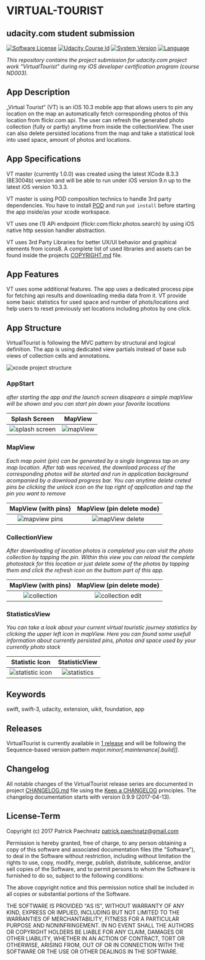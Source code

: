 # VIRTUAL-TOURIST
## udacity.com student submission

[![Software License](https://img.shields.io/badge/license-MIT-brightgreen.svg)](LICENSE)
[![Udacity Course Id](https://img.shields.io/badge/course-ND003-37C6EE.svg)](COURSE)
[![System Version](https://img.shields.io/badge/version-1.0.0-blue.svg)](VERSION)
[![Language](https://img.shields.io/badge/swift-3.0-orange.svg)](http://swift.org)

*This repository contains the project submission for udacity.com project work "VirtualTourist" during my iOS developer certification program (course ND003).*

## App Description

„Virtual Tourist“ (VT) is an iOS 10.3 mobile app that allows users to pin any location on the map an automatically fetch corresponding photos of this location from flickr.com api. The user can refresh the generated photo collection (fully or partly) anytime from inside the collectionView. The user can also delete persisted locations from the map and take a statistical look into used space, amount of photos and locations.

## App Specifications

VT master (currently 1.0.0) was created using the latest XCode 8.3.3 (8E3004b) version and will be able to run under iOS version 9.n up to the latest iOS version 10.3.3. 

VT master is using POD composition technics to handle 3rd party dependencies. You have to install [POD](https://guides.cocoapods.org/using/getting-started.html) and run ```pod install``` before starting the app inside/as your xcode workspace.

VT uses one (1) APi endpoint (flickr.com:flickr.photos.search) by using iOS native http session handler abstraction.

VT uses 3rd Party Libraries for better UX/UI behavior and graphical elements from icons8. A complete list of used libraries and assets can be found inside the projects [COPYRIGHT.md](COPYRIGHT.md) file.

## App Features

VT uses some additional features. The app uses a dedicated process pipe for fetching api results and downloading media data from it. VT provide some basic statistics for used space and number of phots/locations and help users to reset previously set locations including photos by one click.

## App Structure

VirtualTourist is following the MVC pattern by structural and logical definition. The app is using dedicated view partials instead of base sub views of collection cells and annotations.

![xcode project structure](github/media/vt_app_structure_v1.png) 

### AppStart
*after starting the app and the launch screen disapears a simple mapView will be shown and you can start pin down your favorite locations*

Splash Screen | MapView
:-------------------------:|:-------------------------:
![splash screen](github/media/vt_splash_v1.png)  |  ![mapView](github/media/vt_map_view_empty_v1.png)

### MapView
*Each map point (pin) can be generated by a single longpress tap on any map location. After tab was received, the download process of the corresponding photos will be started and run in application background acompanied by a download progress bar. You can anytime delete creted pins be clicking the unlock icon on the top right of application and tap the pin you want to remove*

MapView (with pins) | MapView (pin delete mode)
:-------------------------:|:-------------------------:
![mapview pins](github/media/vt_map_view_pins_upload_v1.png)  |  ![mapView delete](github/media/vt_map_view_delete_pins_v1.png)

### CollectionView
*After downloading of location photos is completed you can visit the photo collection by tapping the pin. Within this view you can reload the complete photostack for this location or just delete some of the photos by tapping them and click the refresh icon on the buttom part of this app.*

MapView (with pins) | MapView (pin delete mode)
:-------------------------:|:-------------------------:
![collection](github/media/vt_collection_view_v1.png)  |  ![collection edit](github/media/vt_collection_view_delete_v1.png)

### StatisticsView
*You can take a look about your current virtual touristic journey statistics by clicking the upper left icon in mapView. Here you can found some usefull information about currently persisted pins, photos and space used by your currently photo stack*

Statistic Icon | StatisticView
:-------------------------:|:-------------------------:
![statistic icon](github/media/vt_map_view_statistic_icon_v1.png) | ![statistics](github/media/vt_app_statistics_v1.png)


## Keywords
swift, swift-3, udacity, extension, uikit, foundation, app

## Releases

VirtualTourist is currently available in [1 release](https://github.com/paterik/udacity-ios-virtual-tourist/releases) and will be following the Sequence-based version pattern _major.minor[.maintenance[.build]]_.

## Changelog

All notable changes of the VirtualTourist release series are documented in project [CHANGELOG.md](CHANGELOG.md) file using the [Keep a CHANGELOG](http://keepachangelog.com/) principles. The changelog documentation starts with version 0.9.9 (2017-04-13).

## License-Term

Copyright (c) 2017 Patrick Paechnatz <patrick.paechnatz@gmail.com>
                                                                           
Permission is hereby granted,  free of charge,  to any  person obtaining a copy of this software and associated documentation files (the "Software"), to deal in the Software without restriction,  including without limitation the rights to use,  copy, modify, merge, publish,  distribute, sublicense, and/or sell copies  of the  Software,  and to permit  persons to whom  the Software is furnished to do so, subject to the following conditions:       
                                                                           
The above copyright notice and this permission notice shall be included in all copies or substantial portions of the Software.
                                                                           
THE SOFTWARE IS PROVIDED "AS IS", WITHOUT WARRANTY OF ANY KIND, EXPRESS OR IMPLIED, INCLUDING  BUT NOT  LIMITED TO THE WARRANTIES OF MERCHANTABILITY, FITNESS FOR A PARTICULAR  PURPOSE AND  NONINFRINGEMENT.  IN NO EVENT SHALL THE AUTHORS OR COPYRIGHT HOLDERS BE LIABLE FOR ANY CLAIM, DAMAGES OR OTHER LIABILITY,  WHETHER IN AN ACTION OF CONTRACT,  TORT OR OTHERWISE,  ARISING FROM,  OUT OF  OR IN CONNECTION  WITH THE  SOFTWARE  OR THE  USE OR  OTHER DEALINGS IN THE SOFTWARE.
